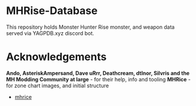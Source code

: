 # MHRise-Database


This repository holds Monster Hunter Rise monster, and weapon data served via YAGPDB.xyz discord bot.

# Acknowledgements
**Ando, AsteriskAmpersand, Dave uRrr, Deathcream, dtlnor, Silvris and the MH Modding Community at large** - for their help, info and tooling
**MHRice** - for zone chart images, and initial structure
+ [mhrice](https://github.com/wwylele/mhrice)